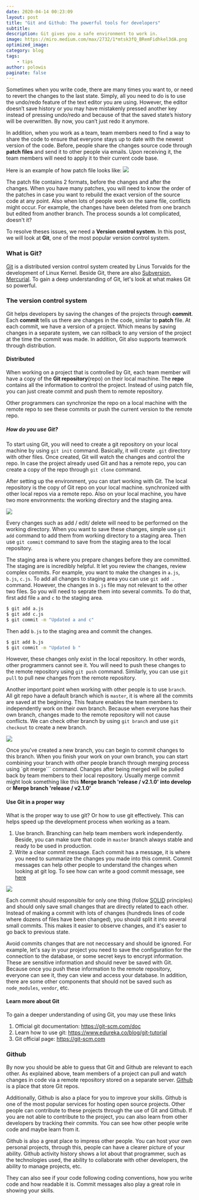 ```yaml
---
date: 2020-04-14 00:23:09
layout: post
title: "Git and Github: The powerful tools for developers"
subtitle:
description: Git gives you a safe environment to work in.
image: https://miro.medium.com/max/2732/1*mtsk3fQ_BRemFidhkel3dA.png
optimized_image:
category: blog
tags:
    - tips
author: polowis
paginate: false
---
```

Sometimes when you write code, there are many times you want to, or need to revert the changes to the last state. Simply, all you need to do is to use the undo/redo feature of the text editor you are using. However, the editor doesn’t save history or you may have mistakenly pressed another key instead of pressing undo/redo and because of that the saved state’s history will be overwritten. By now, you can’t just redo it anymore. 

In addition, when you work as a team, team members need to find a way to share the code to ensure that everyone stays up to date with the newest version of the code. Before, people share the changes source code through **patch files** and send it to other people via emails. Upon receiving it, the team members will need to apply it to their current code base. 

Here is an example of how patch file looks like:
<img src="https://www.howtogeek.com/wp-content/uploads/2019/05/patch_12.png"/>

The patch file contains 2 formats, before the changes and after the changes. When you have many patches, you will need to know the order of the patches in case you want to rebuild the exact version of the source code at any point. Also when lots of people work on the same file, conflicts might occur. For example, the changes have been deleted from one branch but edited from another branch. The process sounds a lot complicated, doesn't it?

To resolve theses issues, we need a **Version control system**. In this post, we will look at **Git**, one of the most popular version control system. 


### What is Git?

[Git](https://git-scm.com) is a distributed version control system created by  Linus Torvalds for the development of Linux Kernel. Beside Git, there are also [Subversion](https://subversion.apache.org), [Mercurial](https://www.mercurial-scm.org). To gain a deep understanding of Git, let's look at what makes Git so powerful. 

### The version control system

Git helps developers by saving the changes of the projects through **commit**. Each **commit** tells us there are changes in the code, similar to **patch** file. At each commit, we have a version of a project. Which means by saving changes in a separate system, we can rollback to any version of the project at the time the commit was made. In addition, Git also supports teamwork through distribution.

#### Distributed

When working on a project that is controlled by Git, each team member will have a copy of the **Git repository**(repo) on their local machine. The **repo** contains all the information to control the project. Instead of using patch file, you can just create commit and push them to remote repository. 

Other programmers can synchronize the repo on a local machine with the remote repo to see these commits or push the current version to the remote repo.

##### How do you use Git?

To start using Git, you will need to create a git repository on your local machine by using ```git init``` command. Basically, it will create ```.git``` directory with other files. Once created, Git will watch the changes and control the repo. In case the project already used Git and has a remote repo, you can create a copy of the repo through ```git clone``` command.

After setting up the environment, you can start working with Git. The local repository is the copy of Git repo on your local machine. synchronized with other local repos via a remote repo. Also on your local machine, you have two more environments: the working directory and the staging area.

<img src="https://d1jnx9ba8s6j9r.cloudfront.net/blog/wp-content/uploads/2016/11/Git-Architechture-Git-Tutorial-Edureka-2-768x720.png">



Every changes such as add / edit/ delete will need to be performed on the working directory. When you want to save these changes, simple use ```git add``` command to add them from working directory to a staging area. Then use ```git commit``` command to save from the staging area to the local repository. 

The staging area is where you prepare changes before they are committed. The staging are is incredibly helpful. It let you review the changes, review complex commits. For example, you want to make the changes in ```a.js```, ```b.js```, ```c.js```. To add all changes to staging area you can use ```git add .``` command. However, the changes in ```b.js``` file may not relevant to the other two files. So you will need to seprate them into several commits. To do that, first add file ```a``` and ```c``` to the staging area. 

```bash
$ git add a.js
$ git add c.js
$ git commit -m "Updated a and c"
```

Then add ```b.js``` to the staging area and commit the changes. 

```bash
$ git add b.js
$ git commit -m "Updated b "
```

However, these changes only exist in the local repository. In other words, other programmers cannot see it. You will need to push these changes to the remote repository using ```git push``` command. Similarly, you can use ```git pull``` to pull new changes from the remote repository. 

Another important point when working with other people is to use ```branch```. All git repo have a default branch which is ```master```, it is where all the commits are saved at the beginning. This feature enables the team members to independently work on their own branch. Because when everyone has their own branch, changes made to the remote repository will not cause conflicts. We can check other branch by using ```git branch``` and use ```git checkout``` to create a new branch. 

<img src="https://res.cloudinary.com/practicaldev/image/fetch/s--HONWfz3J--/c_limit%2Cf_auto%2Cfl_progressive%2Cq_auto%2Cw_880/https://storage.kraken.io/kk8yWPxzXVfBD3654oMN/f16f8fab3708f8cc7a3c05ffe237d87d/git-merge-fast-forward.png">

Once you've created a new branch, you can begin to commit changes to this branch. When you finish your work on your own branch, you can start combining your branch with other people branch through merging process using `git merge``` command. Changes after being merged will be pulled back by team members to their local repository. Usually merge commit might look something like this **Merge branch 'release / v2.1.0' into develop** or **Merge branch 'release / v2.1.0'**


#### Use Git in a proper way

What is the proper way to use git? Or how to use git effectively. This can helps speed up the development process when working as a team.

1. Use branch. Branching can help team members work independently. Beside, you can make sure that code in ```master``` branch always stable and ready to be used in production. 
2. Write a clear commit message. Each commit has a message, it is where you need to summarize the changes you made into this commit. Commit messages can help other people to understand the changes when looking at git log. To see how can write a good commit message, see [here](https://www.conventionalcommits.org/en/v1.0.0-beta.4/)

<img src="https://d1jnx9ba8s6j9r.cloudfront.net/blog/wp-content/uploads/2019/07/it-log-show-linear-break-oneline.png">

Each commit should responsible for only one thing (follow [SOLID](https://itnext.io/solid-principles-explanation-and-examples-715b975dcad4?gi=699e67c995b7) principles) and should only save small changes that are directly related to each other. Instead of making a commit with lots of changes (hundreds lines of code where dozens of files have been changed), you should split it into several small commits. This makes it easier to observe changes, and it's easier to go back to previous state.

Avoid commits changes that are not neccessary and should be ignored. For example, let's say in your project you need to save the configuration for the connection to the database, or some secret keys to encrypt information. These are sensitive information and should never be saved with Git. Because once you push these information to the remote repository, everyone can see it, they can view and access your database. In addition, there are some other components that should not be saved such as ```node_modules```, ```vendor```, etc.

#### Learn more about Git
To gain a deeper understanding of using Git, you may use these links

1. Official git documentation: <https://git-scm.com/doc>
2. Learn how to use git: <https://www.edureka.co/blog/git-tutorial>
3. Git official page: <https://git-scm.com>


### Github

By now you should be able to guess that Git and Github are relevant to each other. As explained above, team members of a project can pull and watch changes in code via a remote repository stored on a separate server. [Github](https://github.com) is a place that store Git repos. 

Additionally, Github is also a place for you to improve your skills. Github is one of the most popular services for hosting open source projects. Other people can contribute to these projects through the use of Git and Github. If you are not able to contribute to the project, you can also learn from other developers by tracking their commits. You can see how other people write code and maybe learn from it. 

Github is also a great place to impress other people. You can host your own personal projects, through this, people can have a clearer picture of your ability. Github activity history shows a lot about that programmer, such as the technologies used, the ability to collaborate with other developers, the ability to manage projects, etc.

They can also see if your code following coding conventions, how you write code and how readable it is. Commit messages also play a great role in showing your skills. 



